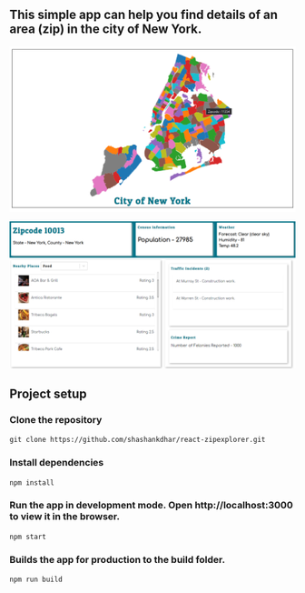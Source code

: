 ## This simple app can help you find details of an area (zip) in the city of New York.


![](images/view1.png)


![](images/view2.png)


## Project setup

### Clone the repository

```
git clone https://github.com/shashankdhar/react-zipexplorer.git
```

### Install dependencies 

```
npm install
```

### Run the app in development mode. Open http://localhost:3000 to view it in the browser.

```
npm start
```

### Builds the app for production to the build folder.

```
npm run build
```
